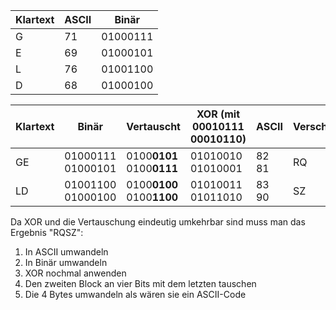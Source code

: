 | Klartext | ASCII | Binär    |
| -------- | ----- | -------- |
| G        | 71    | 01000111 |
| E        | 69    | 01000101 |
| L        | 76    | 01001100 |
| D        | 68    | 01000100 |

| Klartext | Binär             | Vertauscht                | XOR (mit 00010111 00010110) | ASCII | Verschlüsselt |
| -------- | ----------------- | ------------------------- | --------------------------- | ----- | ------------- |
| GE       | 01000111 01000101 | 0100**0101** 0100**0111** | 01010010 01010001            | 82 81 | RQ            |
| LD       | 01001100 01000100 | 0100**0100** 0100**1100** | 01010011 01011010            | 83 90 | SZ            |


Da XOR und die Vertauschung eindeutig umkehrbar sind muss man das Ergebnis "RQSZ":
1. In ASCII umwandeln
2. In Binär umwandeln
3. XOR nochmal anwenden
4. Den zweiten Block an vier Bits mit dem letzten tauschen
5. Die 4 Bytes umwandeln als wären sie ein ASCII-Code